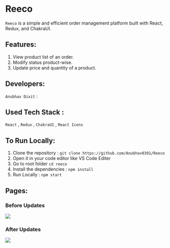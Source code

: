 # Reeco

`Reeco` is a simple and efficient order management platform built with React, Redux, and ChakraUI.

## Features: 

1. View product list of an order.
2. Modify status product-wise.
3. Update price and quantity of a product.

## Developers:

 `Anubhav Dixit` : 

## Used Tech Stack :

`React` , `Redux` , `ChakraUI` , `React Icons` 

## To Run Locally:

1. Clone the repository : `git clone https://github.com/Anubhav0391/Reeco`
2. Open it in your code editor like VS Code Editer
3. Go to root folder `cd reeco`
4. Install the dependencies : `npm install`
5. Run Locally : `npm start`

## Pages:

### Before Updates
<img src="https://i.ibb.co/c3mWB9V/Screenshot-52.png"/>

### After Updates
<img src="https://i.ibb.co/KNdCr3j/Screenshot-53.png"/>

